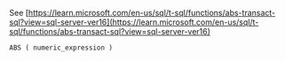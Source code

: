 See [https://learn.microsoft.com/en-us/sql/t-sql/functions/abs-transact-sql?view=sql-server-ver16](https://learn.microsoft.com/en-us/sql/t-sql/functions/abs-transact-sql?view=sql-server-ver16)
```
ABS ( numeric_expression )
```
